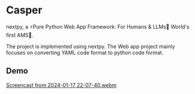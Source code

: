 # Casper

nextpy, a ⚡Pure Python Web App Framework: For Humans & LLMs🤖 World's first AMS🥇.

The project is implemented using nextpy. The Web app project mainly focuses on converting YAML code format to python code format.

## Demo
[Screencast from 2024-01-17 22-07-40.webm](https://github.com/anirudh-hegde/Casper/assets/105560839/1a50c35d-f48e-41ad-a4e3-a913fd094ef2)
